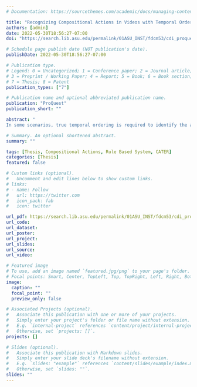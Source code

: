 ```yaml
---
# Documentation: https://sourcethemes.com/academic/docs/managing-content/

title: "Recognizing Compositional Actions in Videos with Temporal Ordering"
authors: [admin]
date: 2022-05-30T18:56:27-07:00
doi: "https://search.lib.asu.edu/permalink/01ASU_INST/fdcm53/cdi_proquest_journals_2670610608"

# Schedule page publish date (NOT publication's date).
publishDate: 2022-05-30T18:56:27-07:00

# Publication type.
# Legend: 0 = Uncategorized; 1 = Conference paper; 2 = Journal article;
# 3 = Preprint / Working Paper; 4 = Report; 5 = Book; 6 = Book section;
# 7 = Thesis; 8 = Patent
publication_types: ["7"]

# Publication name and optional abbreviated publication name.
publication: "ProQuest"
publication_short: ""

abstract: "
In some scenarios, true temporal ordering is required to identify the actions occurring in a video. Recently a new synthetic dataset named CATER, was introduced containing 3D objects like sphere, cone, cylinder etc. which undergo simple movements such as slide, pick & place etc. The task defined in the dataset is to identify compositional actions with temporal ordering. In this thesis, a rule-based system and a window-based technique are proposed to identify individual actions (atomic) and multiple actions with temporal ordering (composite) on the CATER dataset. The rule-based system proposed here is a heuristic algorithm that evaluates the magnitude and direction of object movement across frames to determine the atomic action temporal windows and uses these windows to predict the composite actions in the videos. The performance of the rule-based system is validated using the frame-level object coordinates provided in the dataset and it outperforms the performance of the baseline models on the CATER dataset. A window-based training technique is proposed for identifying composite actions in the videos. A pre-trained deep neural network (I3D model) is used as a base network for action recognition. During inference, non-overlapping windows are passed through the I3D network to obtain the atomic action predictions and the predictions are passed through a rule-based system to determine the composite actions. The approach outperforms the state-of-the-art composite action recognition models by 13.37% (mAP 66.47% vs. mAP 53.1%)."

# Summary. An optional shortened abstract.
summary: ""

tags: [Thesis, Compositional Actions, Rule Based System, CATER]
categories: [Thesis]
featured: false

# Custom links (optional).
#   Uncomment and edit lines below to show custom links.
# links:
# - name: Follow
#   url: https://twitter.com
#   icon_pack: fab
#   icon: twitter

url_pdf: https://search.lib.asu.edu/permalink/01ASU_INST/fdcm53/cdi_proquest_journals_2670610608
url_code:
url_dataset:
url_poster:
url_project:
url_slides:
url_source:
url_video:

# Featured image
# To use, add an image named `featured.jpg/png` to your page's folder. 
# Focal points: Smart, Center, TopLeft, Top, TopRight, Left, Right, BottomLeft, Bottom, BottomRight.
image:
  caption: ""
  focal_point: ""
  preview_only: false

# Associated Projects (optional).
#   Associate this publication with one or more of your projects.
#   Simply enter your project's folder or file name without extension.
#   E.g. `internal-project` references `content/project/internal-project/index.md`.
#   Otherwise, set `projects: []`.
projects: []

# Slides (optional).
#   Associate this publication with Markdown slides.
#   Simply enter your slide deck's filename without extension.
#   E.g. `slides: "example"` references `content/slides/example/index.md`.
#   Otherwise, set `slides: ""`.
slides: ""
---
```

